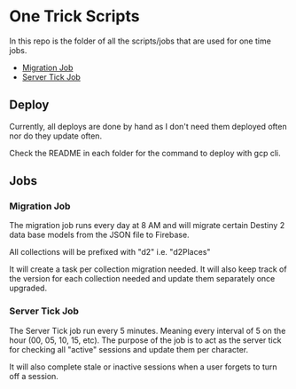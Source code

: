 # One Trick Scripts

In this repo is the folder of all the scripts/jobs that are used for one time jobs.

- [Migration Job](./migration)
- [Server Tick Job](./server-tick)

## Deploy
Currently, all deploys are done by hand as I don't need them deployed often 
nor do they update often. 

Check the README in each folder for the command to deploy with gcp cli.

## Jobs

### Migration Job

The migration job runs every day at 8 AM and will migrate certain Destiny 2
data base models from the JSON file to Firebase. 

All collections will be prefixed with "d2" i.e. "d2Places"

It will create a task per collection migration needed. It will also keep
track of the version for each collection needed and update them separately
once upgraded.

### Server Tick Job

The Server Tick job run every 5 minutes. Meaning every interval of 5 on the hour (00, 05, 10, 15, etc).
The purpose of the job is to act as the server tick for checking all "active" sessions and update them
per character. 

It will also complete stale or inactive sessions when a user forgets to turn off
a session. 